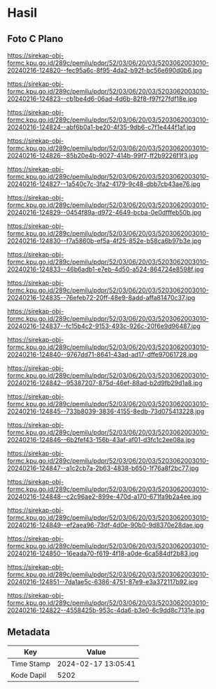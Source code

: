 # Hasil

## Foto C Plano

https://sirekap-obj-formc.kpu.go.id/289c/pemilu/pdpr/52/03/06/20/03/5203062003010-20240216-124820--fec95a6c-8f95-4da2-b92f-bc56e690d0b6.jpg

https://sirekap-obj-formc.kpu.go.id/289c/pemilu/pdpr/52/03/06/20/03/5203062003010-20240216-124823--cb1be4d6-06ad-4d6b-82f8-f97f27fdf18e.jpg

https://sirekap-obj-formc.kpu.go.id/289c/pemilu/pdpr/52/03/06/20/03/5203062003010-20240216-124824--abf6b0a1-be20-4f35-9db6-c7f1e444f1af.jpg

https://sirekap-obj-formc.kpu.go.id/289c/pemilu/pdpr/52/03/06/20/03/5203062003010-20240216-124826--85b20e4b-9027-414b-99f7-ff2b9226f1f3.jpg

https://sirekap-obj-formc.kpu.go.id/289c/pemilu/pdpr/52/03/06/20/03/5203062003010-20240216-124827--1a540c7c-3fa2-4179-9c48-dbb7cb43ae76.jpg

https://sirekap-obj-formc.kpu.go.id/289c/pemilu/pdpr/52/03/06/20/03/5203062003010-20240216-124829--0454f89a-d972-4649-bcba-0e0dfffeb50b.jpg

https://sirekap-obj-formc.kpu.go.id/289c/pemilu/pdpr/52/03/06/20/03/5203062003010-20240216-124830--f7a5860b-ef5a-4f25-852e-b58ca6b97b3e.jpg

https://sirekap-obj-formc.kpu.go.id/289c/pemilu/pdpr/52/03/06/20/03/5203062003010-20240216-124833--46b6adb1-e7eb-4d50-a524-864724e8598f.jpg

https://sirekap-obj-formc.kpu.go.id/289c/pemilu/pdpr/52/03/06/20/03/5203062003010-20240216-124835--76efeb72-20ff-48e9-8add-affa81470c37.jpg

https://sirekap-obj-formc.kpu.go.id/289c/pemilu/pdpr/52/03/06/20/03/5203062003010-20240216-124837--fc15b4c2-9153-493c-926c-20f6e9d96487.jpg

https://sirekap-obj-formc.kpu.go.id/289c/pemilu/pdpr/52/03/06/20/03/5203062003010-20240216-124840--9767dd71-8641-43ad-ad17-dffe97061728.jpg

https://sirekap-obj-formc.kpu.go.id/289c/pemilu/pdpr/52/03/06/20/03/5203062003010-20240216-124842--95387207-875d-46ef-88ad-b2d9fb29d1a8.jpg

https://sirekap-obj-formc.kpu.go.id/289c/pemilu/pdpr/52/03/06/20/03/5203062003010-20240216-124845--733b8039-3836-4155-8edb-73d075413228.jpg

https://sirekap-obj-formc.kpu.go.id/289c/pemilu/pdpr/52/03/06/20/03/5203062003010-20240216-124846--6b2fef43-156b-43af-af01-d3fc1c2ee08a.jpg

https://sirekap-obj-formc.kpu.go.id/289c/pemilu/pdpr/52/03/06/20/03/5203062003010-20240216-124847--a1c2cb7a-2b63-4838-b650-1f76a8f2bc77.jpg

https://sirekap-obj-formc.kpu.go.id/289c/pemilu/pdpr/52/03/06/20/03/5203062003010-20240216-124848--c2c96ae2-899e-470d-a170-671fa9b2a4ee.jpg

https://sirekap-obj-formc.kpu.go.id/289c/pemilu/pdpr/52/03/06/20/03/5203062003010-20240216-124849--ef2aea96-73df-4d0e-90b0-9d8370e28dae.jpg

https://sirekap-obj-formc.kpu.go.id/289c/pemilu/pdpr/52/03/06/20/03/5203062003010-20240216-124850--16eada70-f619-4f18-a0de-6ca584df2b83.jpg

https://sirekap-obj-formc.kpu.go.id/289c/pemilu/pdpr/52/03/06/20/03/5203062003010-20240216-124851--7da1ae5c-6386-4751-87e9-e3a372117b92.jpg

https://sirekap-obj-formc.kpu.go.id/289c/pemilu/pdpr/52/03/06/20/03/5203062003010-20240216-124822--4558425b-953c-4da6-b3e0-6c9dd8c7131e.jpg


## Metadata

| Key        | Value               |
| ---------- | ------------------- |
| Time Stamp | 2024-02-17 13:05:41 |
| Kode Dapil | 5202                |



